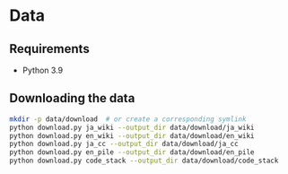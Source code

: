 # Data

## Requirements

- Python 3.9

## Downloading the data

```bash
mkdir -p data/download  # or create a corresponding symlink
python download.py ja_wiki --output_dir data/download/ja_wiki
python download.py en_wiki --output_dir data/download/en_wiki
python download.py ja_cc --output_dir data/download/ja_cc
python download.py en_pile --output_dir data/download/en_pile
python download.py code_stack --output_dir data/download/code_stack
```
